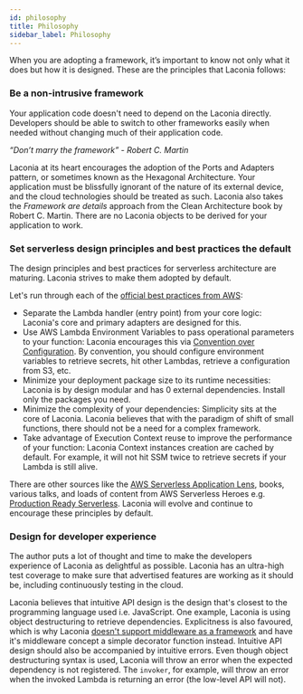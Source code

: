 ```yaml
---
id: philosophy
title: Philosophy
sidebar_label: Philosophy
---
```


When you are adopting a framework, it’s important to know not only what it does
but how it is designed. These are the principles that Laconia follows:

### Be a non-intrusive framework

Your application code doesn't need to depend on the Laconia directly. Developers
should be able to switch to other frameworks easily when needed without changing
much of their application code.

_“Don’t marry the framework” - Robert C. Martin_

Laconia at its heart encourages the adoption of the Ports and Adapters pattern,
or sometimes known as the Hexagonal Architecture. Your application must be
blissfully ignorant of the nature of its external device, and the cloud
technologies should be treated as such. Laconia also takes the _Framework are
details_ approach from the Clean Architecture book by Robert C. Martin. There
are no Laconia objects to be derived for your application to work.

### Set serverless design principles and best practices the default

The design principles and best practices for serverless architecture are
maturing. Laconia strives to make them adopted by default.

Let's run through each of the
[official best practices from AWS](https://docs.aws.amazon.com/lambda/latest/dg/best-practices.html):

- Separate the Lambda handler (entry point) from your core logic: Laconia's core
  and primary adapters are designed for this.
- Use AWS Lambda Environment Variables to pass operational parameters to your
  function: Laconia encourages this via
  [Convention over Configuration](https://en.wikipedia.org/wiki/Convention_over_configuration).
  By convention, you should configure environment variables to retrieve secrets,
  hit other Lambdas, retrieve a configuration from S3, etc.
- Minimize your deployment package size to its runtime necessities: Laconia is
  by design modular and has 0 external dependencies. Install only the packages
  you need.
- Minimize the complexity of your dependencies: Simplicity sits at the core of
  Laconia. Laconia believes that with the paradigm of shift of small functions,
  there should not be a need for a complex framework.
- Take advantage of Execution Context reuse to improve the performance of your
  function: Laconia Context instances creation are cached by default. For
  example, it will not hit SSM twice to retrieve secrets if your Lambda is still
  alive.

There are other sources like the
[AWS Serverless Application Lens](https://d1.awsstatic.com/whitepapers/architecture/AWS-Serverless-Applications-Lens.pdf),
books, various talks, and loads of content from AWS Serverless Heroes e.g.
[Production Ready Serverless](https://productionreadyserverless.com/). Laconia
will evolve and continue to encourage these principles by default.

### Design for developer experience

The author puts a lot of thought and time to make the developers experience of
Laconia as delightful as possible. Laconia has an ultra-high test coverage to
make sure that advertised features are working as it should be, including
continuously testing in the cloud.

Laconia believes that intuitive API design is the design that's closest to the
programming language used i.e. JavaScript. One example, Laconia is using object
destructuring to retrieve dependencies. Explicitness is also favoured, which is
why Laconia
[doesn't support middleware as a framework](https://github.com/zeit/micro/issues/8#issuecomment-178362486)
and have it's middleware concept a simple decorator function instead. Intuitive
API design should also be accompanied by intuitive errors. Even though object
destructuring syntax is used, Laconia will throw an error when the expected
dependency is not registered. The `invoker`, for example, will throw an error
when the invoked Lambda is returning an error (the low-level API will not).
